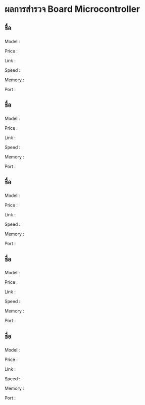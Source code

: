# ผลการสำรวจ Board Microcontroller

## ชื่อ

### 

Model :

Price :

Link :

Speed :

Memory :

Port :

## ชื่อ

### 

Model :

Price :

Link :

Speed :

Memory :

Port :

## ชื่อ

### 

Model :

Price :

Link :

Speed :

Memory :

Port :

## ชื่อ

### 

Model :

Price :

Link :

Speed :

Memory :

Port :

## ชื่อ

### 

Model :

Price :

Link :

Speed :

Memory :

Port :

